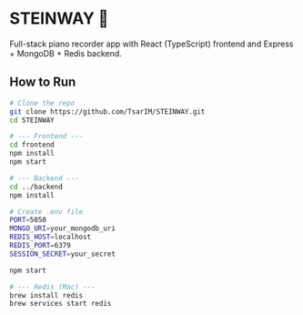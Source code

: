# STEINWAY 🎹

Full-stack piano recorder app with React (TypeScript) frontend and Express + MongoDB + Redis backend.

## How to Run

```bash
# Clone the repo
git clone https://github.com/TsarIM/STEINWAY.git
cd STEINWAY

# --- Frontend ---
cd frontend
npm install
npm start

# --- Backend ---
cd ../backend
npm install

# Create .env file
PORT=5050
MONGO_URI=your_mongodb_uri
REDIS_HOST=localhost
REDIS_PORT=6379
SESSION_SECRET=your_secret

npm start

# --- Redis (Mac) ---
brew install redis
brew services start redis

